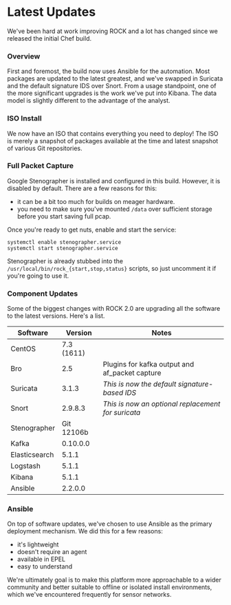 # Latest Updates

We've been hard at work improving ROCK and a lot has changed since we released the initial Chef build.


### Overview

First and foremost, the build now uses Ansible for the automation. Most packages are updated to the latest greatest, and we've swapped in Suricata and the default signature IDS over Snort. From a usage standpoint, one of the more significant upgrades is the work we've put into Kibana. The data model is slightly different to the advantage of the analyst.


### ISO Install

We now have an ISO that contains everything you need to deploy! The ISO is merely a snapshot of packages available at the time and latest snapshot of various Git repositories.


### Full Packet Capture
Google Stenographer is installed and configured in this build. However, it is disabled by default. There are a few reasons for this:  
* it can be a bit too much for builds on meager hardware.  
* you need to make sure you've mounted `/data` over sufficient storage before you start saving full pcap.  

Once you're ready to get nuts, enable and start the service:  

`systemctl enable stenographer.service`  
`systemctl start stenographer.service`  

Stenographer is already stubbed into the `/usr/local/bin/rock_{start,stop,status}` scripts, so just uncomment it if you're going to use it.


### Component Updates

Some of the biggest changes with ROCK 2.0 are upgrading all the software to the latest versions. Here's a list.

Software | Version | Notes  |
---------|---------|------
CentOS | 7.3 (1611) |
Bro    | 2.5 | Plugins for kafka output and af_packet capture
Suricata | 3.1.3 | _This is now the default signature-based IDS_
Snort | 2.9.8.3 | _This is now an optional replacement for suricata_
Stenographer | Git 12106b |
Kafka | 0.10.0.0 |
Elasticsearch | 5.1.1 |
Logstash | 5.1.1 |
Kibana | 5.1.1 |
Ansible | 2.2.0.0 |


### Ansible

On top of software updates, we've chosen to use Ansible as the primary deployment mechanism.  We did this for a few reasons:  

* it's lightweight
* doesn't require an agent
* available in EPEL
* easy to understand

We're ultimately goal is to make this platform more approachable to a wider community and better suitable to offline or isolated install environments, which we've encountered frequently for sensor networks.
